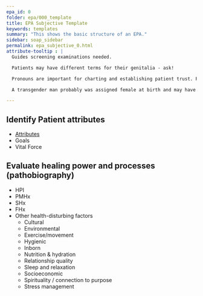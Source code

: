 ```yaml
---
epa_id: 0
folder: epa/000_template
title: EPA Subjective Template
keywords: templates
summary: "This shows the basic structure of an EPA."
sidebar: soap_sidebar
permalink: epa_subjective_0.html
attribute-tooltip : |
  Guides screening examinations needed.

  Patients may have different terms for their genitalia - ask!

  Pronouns are important for charting and establishing patient trust. Pronouns reflect how we perceive someone’s gender.

  A transgender man probably was assigned female at birth and may have a vulva, uterus, cervix, ovaries, and breasts that must be examined, as for any cisgender female patient.

---
```


## Identify Patient attributes
- <div>
  <a href="#" data-toggle="tooltip" data-original-title="{{page.attribute-tooltip}}">Attributes</a>
  </div>
- Goals
- Vital Force

## Evaluate healing power and processes (pathobiography)

- HPI
- PMHx
- SHx
- FHx
- Other health-disturbing factors
	- Cultural
	- Environmental
	- Exercise/movement
	- Hygienic
	- Inborn
	- Nutrition & hydration
	- Relationship quality
	- Sleep and relaxation
	- Socioeconomic
	- Spirituality / connection to purpose
	- Stress management
